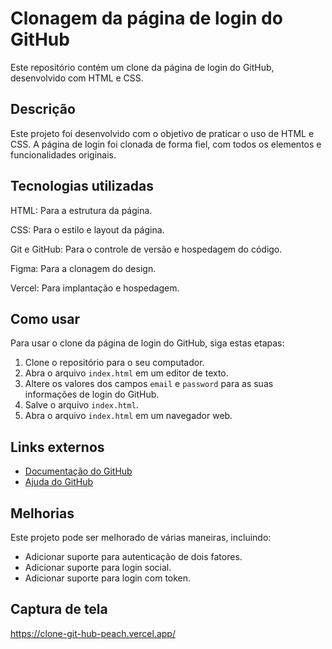 
# Clonagem da página de login do GitHub

Este repositório contém um clone da página de login do GitHub, desenvolvido com HTML e CSS.

## Descrição

Este projeto foi desenvolvido com o objetivo de praticar o uso de HTML e CSS. A página de login foi clonada de forma fiel, com todos os elementos e funcionalidades originais.

## Tecnologias utilizadas

HTML: Para a estrutura da página.

CSS: Para o estilo e layout da página.

Git e GitHub: Para o controle de versão e hospedagem do código.

Figma: Para a clonagem do design.

Vercel: Para implantação e hospedagem.

## Como usar

Para usar o clone da página de login do GitHub, siga estas etapas:

1. Clone o repositório para o seu computador.
2. Abra o arquivo `index.html` em um editor de texto.
3. Altere os valores dos campos `email` e `password` para as suas informações de login do GitHub.
4. Salve o arquivo `index.html`.
5. Abra o arquivo `index.html` em um navegador web.

## Links externos

* [Documentação do GitHub](https://docs.github.com/pt/github/authenticating-to-github/signing-in-to-github)
* [Ajuda do GitHub](https://help.github.com/pt/github/authenticating-to-github/signing-in-to-github)

## Melhorias

Este projeto pode ser melhorado de várias maneiras, incluindo:

* Adicionar suporte para autenticação de dois fatores.
* Adicionar suporte para login social.
* Adicionar suporte para login com token.


## Captura de tela
https://clone-git-hub-peach.vercel.app/



